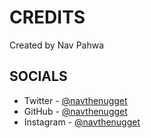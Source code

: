 # CREDITS
Created by Nav Pahwa

## SOCIALS
- Twitter - [@navthenugget](https://twitter.com/navthenugget)
- GitHub - [@navthenugget](https://github.com/navthenugget)
- Instagram - [@navthenugget](https://instagram.com/navthenugget)